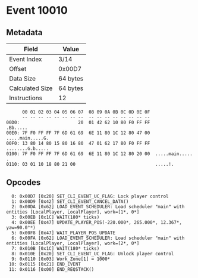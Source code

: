 # Event 10010

## Metadata

| Field           | Value    |
|-----------------|----------|
| Event Index     | 3/14     |
| Offset          | 0x00D7   |
| Data Size       | 64 bytes |
| Calculated Size | 64 bytes |
| Instructions    | 12       |

```
      00 01 02 03 04 05 06 07  08 09 0A 0B 0C 0D 0E 0F
      -- -- -- -- -- -- -- --  -- -- -- -- -- -- -- --
00D0:                      20  01 42 62 10 80 F0 FF FF          .Bb.....
00E0: 7F F0 FF FF 7F 6D 61 69  6E 11 80 1C 12 80 47 00  .....main.....G.
00F0: 13 80 14 80 15 80 16 80  47 01 62 17 80 F0 FF FF  ........G.b.....
0100: 7F F0 FF FF 7F 6D 61 69  6E 11 80 1C 12 80 20 00  .....main..... .
0110: 03 01 10 18 80 21 00                              .....!.         
```

## Opcodes

```
  0: 0x00D7 [0x20] SET_CLI_EVENT_UC_FLAG: Lock player control
  1: 0x00D9 [0x42] SET_CLI_EVENT_CANCEL_DATA()
  2: 0x00DA [0x62] LOAD_EVENT_SCHEDULER: Load scheduler "main" with entities [LocalPlayer, LocalPlayer], work=[1*, 0*]
  3: 0x00EB [0x1C] WAIT(180* ticks)
  4: 0x00EE [0x47] UPDATE_PLAYER_POS(-220.000*, 265.000*, 12.367*, yaw=90.0°*)
  5: 0x00F8 [0x47] WAIT_PLAYER_POS_UPDATE
  6: 0x00FA [0x62] LOAD_EVENT_SCHEDULER: Load scheduler "main" with entities [LocalPlayer, LocalPlayer], work=[2*, 0*]
  7: 0x010B [0x1C] WAIT(180* ticks)
  8: 0x010E [0x20] SET_CLI_EVENT_UC_FLAG: Unlock player control
  9: 0x0110 [0x03] Work_Zone[1] = 1000*
 10: 0x0115 [0x21] END_EVENT
 11: 0x0116 [0x00] END_REQSTACK()
```
